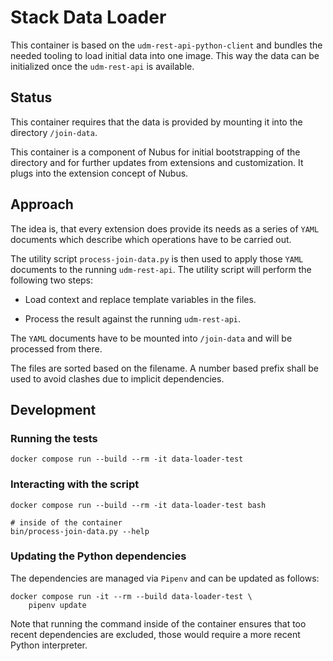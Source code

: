 # Stack Data Loader

This container is based on the `udm-rest-api-python-client` and bundles the
needed tooling to load initial data into one image. This way the data can be
initialized once the `udm-rest-api` is available.


## Status

This container requires that the data is provided by mounting it into the
directory `/join-data`.

This container is a component of Nubus for initial bootstrapping of the
directory and for further updates from extensions and customization. It plugs
into the extension concept of Nubus.


## Approach

The idea is, that every extension does provide its needs as a series of `YAML`
documents which describe which operations have to be carried out.

The utility script `process-join-data.py` is then used to apply those `YAML`
documents to the running `udm-rest-api`. The utility script will perform the
following two steps:

- Load context and replace template variables in the files.

- Process the result against the running `udm-rest-api`.

The `YAML` documents have to be mounted into `/join-data` and will be processed
from there.

The files are sorted based on the filename. A number based prefix shall be used
to avoid clashes due to implicit dependencies.


## Development


### Running the tests

```
docker compose run --build --rm -it data-loader-test
```


### Interacting with the script

```
docker compose run --build --rm -it data-loader-test bash

# inside of the container
bin/process-join-data.py --help
```


### Updating the Python dependencies

The dependencies are managed via `Pipenv` and can be updated as follows:

```
docker compose run -it --rm --build data-loader-test \
    pipenv update
```

Note that running the command inside of the container ensures that too recent
dependencies are excluded, those would require a more recent Python interpreter.
